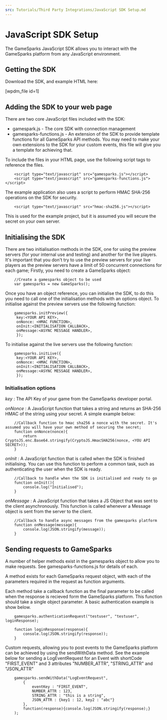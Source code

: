 ```yaml
---
src: Tutorials/Third Party Integrations/JavaScript SDK Setup.md
---
```


# JavaScript SDK Setup

The GameSparks JavaScript SDK allows you to interact with the GameSparks platform from any JavaScript environment.

## Getting the SDK

Download the SDK, and example HTML here:

[wpdm_file id=1]

## Adding the SDK to your web page

There are two core JavaScript files included with the SDK:

* gamespark.js - The core SDK with connection management
* gamesparks-functions.js - An extension of the SDK to provide template functions for all GameSparks API methods. You may need to make your own extensions to the SDK for your custom events, this file will give you a template for achieving that.

To include the files in your HTML page, use the following script tags to reference the files.

```
    <script type="text/javascript" src="gamesparks.js"></script>
    <script type="text/javascript" src="gamesparks-functions.js"></script>
```

The example application also uses a script to perform HMAC SHA-256 operations on the SDK for security.

```
    <script type="text/javascript" src="hmac-sha256.js"></script>
```

This is used for the example project, but it is assumed you will secure the secret on your own server.

## Initialising the SDK

There are two initialisation methods in the SDK, one for using the preview servers (for your internal use and testing) and another for the live players. It's important that you don't try to use the preview servers for your live players as the preview servers have a limit of 50 concurrent connections for each game; Firstly, you need to create a GameSparks object:

```
    //Create a gamesparks object to be used
    var gamesparks = new GameSparks();
```

Once you have an object reference, you can initialise the SDK, to do this you need to call one of the initialisation methods with an options object. To initialise against the preview servers use the following function:

```
    gamesparks.initPreview({
     key:<YOUR API KEY>,
     onNonce: <HMAC FUNCTION>,
     onInit:<INITIALISATION CALLBACK>,
     onMessage:<ASYNC MESSAGE HANDLER>,
     });
```

To initialise against the live servers use the following function:

```
    gamesparks.initLive({
     key:<YOUR API KEY>,
     onNonce: <HMAC FUNCTION>,
     onInit:<INITIALISATION CALLBACK>,
     onMessage:<ASYNC MESSAGE HANDLER>,
     });
```

### Initialisation options

*key* : The API Key of your game from the GameSparks developer portal.

*onNonce* : A JavaScript function that takes a string and returns an SHA-256 HMAC of the string using your secret. A simple example below:

```
    //Callback function to hmac sha256 a nonce with the secret. It's assumed you will have your own method of securing the secret;
    function onNonce(nonce){
    	return CryptoJS.enc.Base64.stringify(CryptoJS.HmacSHA256(nonce, <YOU API SECRET>));
    }
```

*onInit* : A JavaScript function that is called when the SDK is finished initialising. You can use this function to perform a common task, such as authenticating the user when the SDK is ready.

```
    //Callback to handle when the SDK is initialised and ready to go
    function onInit(){
    	console.log("Initialised");
    }
```

*onMessage* : A JavaScript function that takes a JS Object that was sent to the client asynchronously. This function is called whenever a Message object is sent from the server to the client.

```
    //Callback to handle async messages from the gamesparks platform
    function onMessage(message){
    	console.log(JSON.stringify(message));
    }
```

## Sending requests to GameSparks

A number of helper methods exist in the gamesparks object to allow you to make requests. See gamesparks-functions.js for details of each.

A method exists for each GameSparks request object, with each of the parameters required in the request as function arguments.

Each method take a callback function as the final parameter to be called when the response is recieved form the GameSparks platform. This function should take a single object parameter. A basic authentication example is show below.

```
    gamesparks.authenticationRequest("testuser", "testuser", loginResponse);

    function loginResponse(response){
    	console.log(JSON.stringify(response));
    }
```

Custom requests, allowing you to post events to the GameSparks platform can be achieved by using the sendWithData method. See the example below for sending a LogEventRequest for an Event with shortCode "FIRST_EVENT" and 3 attributes "NUMBER_ATTR", "STRING_ATTR" and "JSON_ATTR"

```
    gamesparks.sendWithData("LogEventRequest",
        {
            eventKey : "FIRST_EVENT",
            NUMBER_ATTR : 123,
            STRING_ATTR : "this is a string",
            JSON_ATTR : {key1 : 12, key2 : "abc"}
        },
        function(response){console.log(JSON.stringify(response);}
    );
```

